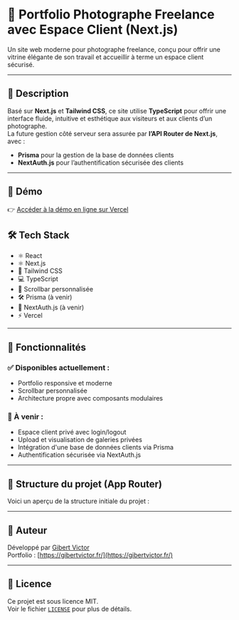 # 📸 Portfolio Photographe Freelance avec Espace Client (Next.js)

Un site web moderne pour photographe freelance, conçu pour offrir une vitrine élégante de son travail et accueillir à terme un espace client sécurisé.

---

## 🧾 Description

Basé sur **Next.js** et **Tailwind CSS**, ce site utilise **TypeScript** pour offrir une interface fluide, intuitive et esthétique aux visiteurs et aux clients d’un photographe.  
La future gestion côté serveur sera assurée par **l’API Router de Next.js**, avec :

- **Prisma** pour la gestion de la base de données clients
- **NextAuth.js** pour l’authentification sécurisée des clients

---

## 🚀 Démo

👉 [Accéder à la démo en ligne sur Vercel](https://photographe-freelance-2c8y32usk-victors-projects-35e28980.vercel.app/)

## 🛠️ Tech Stack

- ⚛️ React
- ⚛️ Next.js
- 💅 Tailwind CSS
- 💻 TypeScript
- 🌈 Scrollbar personnalisée
- 🛠️ Prisma (à venir)
- 🔐 NextAuth.js (à venir)
- ⚡ Vercel

---

## 🚧 Fonctionnalités

### ✅ Disponibles actuellement :

- Portfolio responsive et moderne
- Scrollbar personnalisée
- Architecture propre avec composants modulaires

### 🧩 À venir :

- Espace client privé avec login/logout
- Upload et visualisation de galeries privées
- Intégration d'une base de données clients via Prisma
- Authentification sécurisée via NextAuth.js

---

## 📁 Structure du projet (App Router)

Voici un aperçu de la structure initiale du projet :

---

## 👤 Auteur

Développé par [Gibert Victor](https://www.linkedin.com/in/victor-gibert/)  
Portfolio : [https://gibertvictor.fr/](https://gibertvictor.fr/)

---

## 📄 Licence

Ce projet est sous licence MIT.  
Voir le fichier [`LICENSE`](./LICENSE) pour plus de détails.

